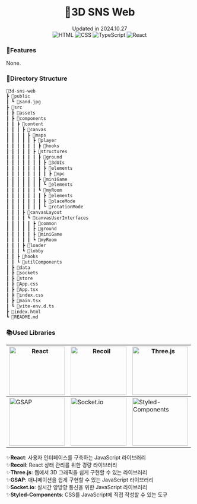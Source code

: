 <h1 align="center">🦜3D SNS Web</h1>
<div align="center">Updated in 2024.10.27</div>
<div align="center">
  <img src="https://img.shields.io/badge/-HTML-E34F26?style=flat&logo=html5&logoColor=white" alt="HTML" />
  <img src="https://img.shields.io/badge/-CSS-1572B6?style=flat&logo=css3&logoColor=white" alt="CSS" />
  <img src="https://img.shields.io/badge/-TypeScript-007ACC?style=flat&logo=typescript&logoColor=white" alt="TypeScript" />
  <img src="https://img.shields.io/badge/-React-61DAFB?style=flat&logo=react&logoColor=black" alt="React" />
</div>

### 🔧Features
None.
### 💼Directory Structure
```markdown
🎲3d-sns-web
┣ 📂public
┃ ┗ 📜sand.jpg
┣ 📂src
┃ ┣ 📂assets
┃ ┣ 📂components
┃ ┃ ┣ 📂content
┃ ┃ ┃ ┣ 📂canvas
┃ ┃ ┃ ┃ ┣ 📂maps
┃ ┃ ┃ ┃ ┃ ┣ 📂player
┃ ┃ ┃ ┃ ┃ ┃ ┣ 📂hooks
┃ ┃ ┃ ┃ ┃ ┣ 📂structures
┃ ┃ ┃ ┃ ┃ ┃ ┣ 📂ground
┃ ┃ ┃ ┃ ┃ ┃ ┃ ┣ 📂3dUIs
┃ ┃ ┃ ┃ ┃ ┃ ┃ ┣ 📂elements
┃ ┃ ┃ ┃ ┃ ┃ ┃ ┃ ┣ 📂npc
┃ ┃ ┃ ┃ ┃ ┃ ┣ 📂miniGame
┃ ┃ ┃ ┃ ┃ ┃ ┃ ┗ 📂elements
┃ ┃ ┃ ┃ ┃ ┃ ┗ 📂myRoom
┃ ┃ ┃ ┃ ┃ ┃ ┃ ┣ 📂elements
┃ ┃ ┃ ┃ ┃ ┃ ┃ ┣ 📂placeMode
┃ ┃ ┃ ┃ ┃ ┃ ┃ ┗ 📂rotationMode
┃ ┃ ┃ ┣ 📂canvasLayout
┃ ┃ ┃ ┃ ┗ 📂canvasUserInterfaces
┃ ┃ ┃ ┃ ┃ ┣ 📂common
┃ ┃ ┃ ┃ ┃ ┣ 📂ground
┃ ┃ ┃ ┃ ┃ ┣ 📂miniGame
┃ ┃ ┃ ┃ ┃ ┗ 📂myRoom
┃ ┃ ┃ ┣ 📂loader
┃ ┃ ┃ ┗ 📂lobby
┃ ┃ ┣ 📂hooks
┃ ┃ ┗ 📂utilComponents
┃ ┣ 📂data
┃ ┣ 📂sockets
┃ ┣ 📂store
┃ ┣ 📜App.css
┃ ┣ 📜App.tsx
┃ ┣ 📜index.css
┃ ┣ 📜main.tsx
┃ ┗ 📜vite-env.d.ts
┣ 📜index.html
┗ 📜README.md
```

### 📚Used Libraries
| <img src="https://cdn.icon-icons.com/icons2/2415/PNG/512/react_original_wordmark_logo_icon_146375.png" alt="React" width="150" height="130"/> | <img src="https://www.recoiljs.cn/img/wordmark.png" alt="Recoil" width="150" height="130"/> | <img src="https://upload.wikimedia.org/wikipedia/commons/thumb/3/3f/Three.js_Icon.svg/120px-Three.js_Icon.svg.png" alt="Three.js" width="150" height="130"/> |
|------------------------------------------------------|-------------------------------------------------------|-----------------------------------------------------------|
| <img src="https://spin.atomicobject.com/wp-content/uploads/gsap-logo-1024x512.jpg" alt="GSAP" width="150" height="130"/> | <img src="https://cdn.icon-icons.com/icons2/2699/PNG/512/socketio_logo_icon_168806.png" alt="Socket.io" width="150" height="130"/> | <img src="https://raw.githubusercontent.com/styled-components/brand/master/styled-components.png" alt="Styled-Components" width="150" height="130"/> |

✨**React**: 사용자 인터페이스를 구축하는 JavaScript 라이브러리<br/>
✨**Recoil**: React 상태 관리를 위한 경량 라이브러리<br/>
✨**Three.js**: 웹에서 3D 그래픽을 쉽게 구현할 수 있는 라이브러리<br/>
✨**GSAP**: 애니메이션을 쉽게 구현할 수 있는 JavaScript 라이브러리<br/>
✨**Socket.io**: 실시간 양방향 통신을 위한 JavaScript 라이브러리<br/>
✨**Styled-Components**: CSS를 JavaScript에 직접 작성할 수 있는 도구<br/>